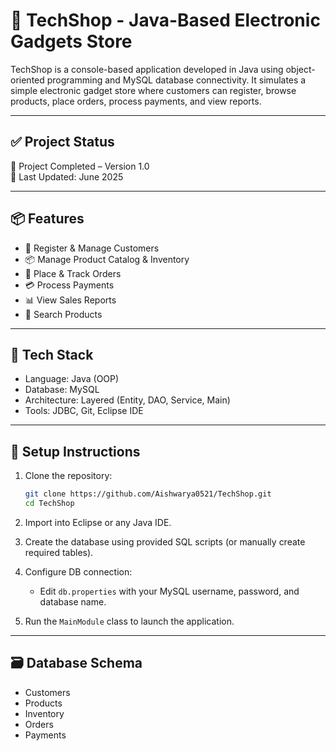 # 🛒 TechShop - Java-Based Electronic Gadgets Store

TechShop is a console-based application developed in Java using object-oriented programming and MySQL database connectivity. It simulates a simple electronic gadget store where customers can register, browse products, place orders, process payments, and view reports.

---

## ✅ Project Status

🚀 Project Completed – Version 1.0  
📅 Last Updated: June 2025

---

## 📦 Features

- 👤 Register & Manage Customers  
- 📦 Manage Product Catalog & Inventory  
- 🛒 Place & Track Orders  
- 💳 Process Payments  
- 📊 View Sales Reports  
- 🔎 Search Products  

---

## 🧱 Tech Stack

- Language: Java (OOP)
- Database: MySQL
- Architecture: Layered (Entity, DAO, Service, Main)
- Tools: JDBC, Git, Eclipse IDE

---

## 🔧 Setup Instructions

1. Clone the repository:
   ```bash
   git clone https://github.com/Aishwarya0521/TechShop.git
   cd TechShop
   ```

2. Import into Eclipse or any Java IDE.

3. Create the database using provided SQL scripts (or manually create required tables).

4. Configure DB connection:
   - Edit `db.properties` with your MySQL username, password, and database name.

5. Run the `MainModule` class to launch the application.

---

## 🗃️ Database Schema

- Customers  
- Products  
- Inventory  
- Orders  
- Payments
